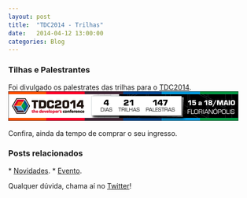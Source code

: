 ```yaml
---
layout: post
title:  "TDC2014 - Trilhas"
date:   2014-04-12 13:00:00
categories: Blog
---
```


<h3>Tilhas e Palestrantes</h3>
Foi divulgado os palestrates das trilhas para o <a href="http://www.thedevelopersconference.com.br" target="blank">TDC2014</a>.

<img src="/img/posts/tdctrilhas2014.png" />

Confira, ainda da tempo de comprar o seu ingresso.

<h3>Posts relacionados</h3>
* <a href="http://fabricioronchi.com/blog/2014/04/01/promocao-tdc-2014.html" target="blank">Novidades</a>.
* <a href="http://fabricioronchi.com/blog/2014/03/17/the-developers-conference.html" target="blank">Evento</a>.

Qualquer dúvida, chama aí no <a href="https://twitter.com/FRonchii" target="blank">Twitter</a>!
